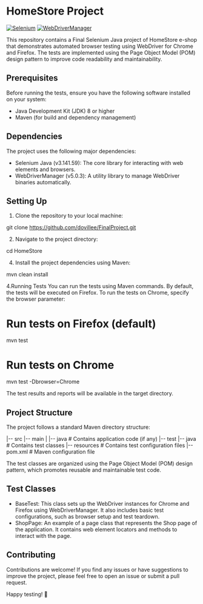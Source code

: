 # HomeStore Project

[![Selenium](https://img.shields.io/badge/Selenium-3.141.59-green.svg)](https://www.selenium.dev/)
[![WebDriverManager](https://img.shields.io/badge/WebDriverManager-5.0.3-green.svg)](https://github.com/bonigarcia/webdrivermanager)

This repository contains a Final Selenium Java project of HomeStore e-shop that demonstrates automated browser testing using WebDriver for Chrome and Firefox. The tests are implemented using the Page Object Model (POM) design pattern to improve code readability and maintainability.

## Prerequisites

Before running the tests, ensure you have the following software installed on your system:

- Java Development Kit (JDK) 8 or higher
- Maven (for build and dependency management)

## Dependencies

The project uses the following major dependencies:

- Selenium Java (v3.141.59): The core library for interacting with web elements and browsers.
- WebDriverManager (v5.0.3): A utility library to manage WebDriver binaries automatically.

## Setting Up

1. Clone the repository to your local machine:
   
git clone https://github.com/dovillee/FinalProject.git

2. Navigate to the project directory:
   
cd HomeStore

4. Install the project dependencies using Maven:

mvn clean install

4.Running Tests
You can run the tests using Maven commands. By default, the tests will be executed on Firefox. To run the tests on Chrome, specify the browser parameter:

# Run tests on Firefox (default)
mvn test

# Run tests on Chrome
mvn test -Dbrowser=Chrome

The test results and reports will be available in the target directory.

## Project Structure
The project follows a standard Maven directory structure:

|-- src
    |-- main
    |   |-- java             # Contains application code (if any)
    |-- test
        |-- java             # Contains test classes
        |-- resources        # Contains test configuration files
|-- pom.xml                  # Maven configuration file

The test classes are organized using the Page Object Model (POM) design pattern, which promotes reusable and maintainable test code.


## Test Classes
- BaseTest: This class sets up the WebDriver instances for Chrome and Firefox using WebDriverManager. It also includes basic test configurations, such as browser setup and test teardown.
- ShopPage: An example of a page class that represents the Shop page of the application. It contains web element locators and methods to interact with the page.


## Contributing
Contributions are welcome! If you find any issues or have suggestions to improve the project, please feel free to open an issue or submit a pull request.


Happy testing! 🚀

